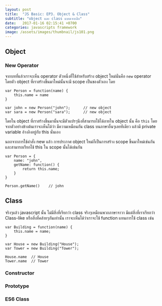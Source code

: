 ```yaml
---
layout: post
title:  "JS Basic: EP3. Object & Class"
subtitle: "object และ class แบบเจาะลึก"
date:   2017-01-16 02:15:41 +0700
categories: javascripts framework
image: /assets/images/thumbnail/js101.png
---
```


## Object

### New Operator

จากบทที่แล้วเราจะเห็น operator ตัวหนึ่งที่ใช้สำหรับสร้าง object ใหม่นั่นคือ `new` operator โดยตัว object ที่เราสร้างขึ้นมาใหม่นั้นจะมี scope เป็นของตัวเอง โดย

```
var Person = function(name) {
	this.name = name
}

var john = new Person("john");		// new object
var sara = new Person("sara");		// new object
```

โดยใน object ที่เราสร้างขึ้นมานั้นจะมีตัวแปรๆนึงที่สามารถใช้ได้ภายใน object นั้น คือ `this` โดยจากตัวอย่างข้างต้นเราจะเห็นได้ว่า มีความเหมือนกัน class บนภาษาอื่นๆเลยทีเดียว แล้วมี private variable อ้างอิงอยู่กับ this นั่นเอง

นอกจากการใช้คำสั่ง new แล้ว การประกาศ object ใหม่ก็เป็นการสร้าง scope ขึ้นมาใหม่เช่นกัน และสามารถเรียกใช้ this ใน scope นั้นได้เช่นกัน

```
var Person = {
	name: "john",
	getName: function() {
		return this.name;
	}
}

Person.getName() 	// john
```

## Class

จริงๆแล้ว javascript นั้น ไม่มีสิ่งที่เรียกว่า class จริงๆเหมือนพวกภาษาจาวา มีแต่สิ่งที่เราเรียกว่า Class-like หรือสิ่งที่คล้ายๆกันเท่านั้น เราจะเห็นได้ว่าเราจะใช้ function แทนการใช้ class เช่น

```
var Building = function(name) {
	this.name = name;
}

var House = new Building("House");
var Tower = new Building("Tower");

House.name 	// House
Tower.name 	// Tower
```

### Constructor

### Prototype

### ES6 Class

